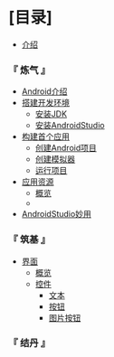 # [目录]
* [介绍](README.md) 

### 『 炼气 』
* [Android介绍](./chapter_0\android._Introductionmd.md) 
* [搭建开发环境]() 
	* [安装JDK](./chapter_0\part1/installl_jdk.md) 
	* [安装AndroidStudio](./chapter_0\part1/install_ide.md) 
* [构建首个应用]() 
	* [创建Android项目](./chapter_0\part2/creating_project.md) 
	* [创建模拟器](/chapter_0/part2/create_emulator.md)
	* [运行项目](chapter_0/part2/run_project.md) 
* [应用资源]()
  * [概览](chapter_0/part3/providing_resources.md)
  * 
* [AndroidStudio妙用]() 

### 『 筑基 』
* [界面]()
  * [概览](chapter_1\ui\overview.md)
  * [控件]()
    * [文本](chapter_1\ui\controls\text_view.md)
    * [按钮](chapter_1\ui\controls\button.md)
    * [图片按钮](chapter_1\ui\controls\image_button.md)

### 『 结丹 』